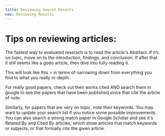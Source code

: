 ```yaml
---
title: Reviewing Search Results
nav: Reviewing Results
---
```

# Tips on reviewing articles:

The fastest way to evaluated reserach is to read the article's Abstract. If it’s on topic, move on to the introduction, findings, and conclusion. If after that it still seems like a godo article, then dive into fully reading it. 

This will look like this > in terms of narrowing down from everything you find to what you really in-depth. 

For really good papers, check out their works cited AND search them in google to see the papers that have been published since that cite the article of note. 

Similarly, for papers that are very on topic, note their keywords. You may want to update your search list if you notice some possible improvements. You can also search a strong match paper in Google Scholar and see it's Related By and Cited By articles, which show articles that match keywords or subjects, or that formally cite the given article.  

